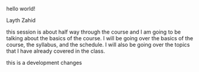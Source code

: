 hello world!

Layth Zahid

this session is about half way through the course and I am going to be talking about the basics of the course. I will be going over the basics of the course, the syllabus, and the schedule. I will also be going over the topics that I have already covered in the class.

this is a development changes

